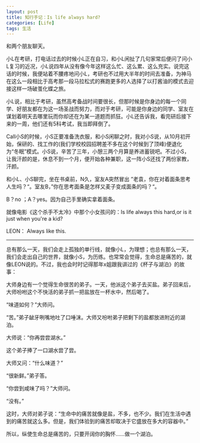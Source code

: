 ```yaml
---
layout: post
title: 知行手记：Is life always hard?
categories: [Life]
tags: 生活
---
```


和两个朋友聊天。

小L在考研，打电话过去的时候小L正在自习，和小L闲扯了几句家常后便问了问小L复习的近况，小L说四年从没有像今年这样这么忙、这么累、这么充实。说完这话的时候，我便站着不腰疼地问小L，考研也不过用大半年的时间去准备，为神马在这么一段相比于高考那一段马拉松式的赛跑更多的人选择了以打酱油的模式去迎接这样一场破茧化蝶之旅。

小L说，相比于考研，虽然高考备战时间要很长，但那时候是你身边的每一个同学、好朋友都在为这一场圣战而努力，而对于考研，可能是你身边的同学、室友在谋划着明天去哪里玩而你却还在为某一道题而抓狂。小L还告诉我，看完研后接下来的一周，他们还有5科考试，我当即拜倒了。

Call小S的时候，小S正要准备洗衣服，和小S闲聊之时，我对小S说，从10月初开始，保研的、找工作的(我们学校校园招聘差不多在这个时候到了顶峰)便退化为“冬眠”模式。小S说，辛苦了三年，小憩三两个月算是养进蓄锐吧。不过小S，让我汗颜的是，休息不到一个月，便开始各种兼职，这一阵小S还找了两份家教，汗颜。

和小L、小S聊完，坐在书桌前，N久，室友A突然冒出 ”老袁，你在对着面条思考人生吗？“。室友B，”你在思考面条是怎样又麦子变成面条的吗？“。

B？no ；A？yes。因为自己手里确实拿着面条。

就像电影《这个杀手不太冷》中那个小女孩问的：Is life always this hard,or is it just when you're a kid?

LEON： Always like this.

---

总有那么一天，我们会走上孤独的单行线，就像小L，为理想；也总有那么一天，我们会走出自己的世界，就像小S，为历练。也常常会觉得，生命总是痛苦的，就像LEON说的。不过，我也会时时记得那年x姐跟我讲过的《杯子与湖泊》的故事：

大师身边有一个觉得生命很苦的弟子。一天，他派这个弟子去买盐。弟子回来后，大师吩咐这个不快活的弟子抓一把盐放在一杯水中，然后喝了。

“味道如何？”大师问。

“苦。”弟子龇牙咧嘴地吐了口唾沫。大师又吩咐弟子把剩下的盐都放进附近的湖泊。

大师说：“你再尝尝湖水。”

这个弟子捧了一口湖水尝了尝。

大师又问：“什么味道？”

“很新鲜。”弟子答。

“你尝到咸味了吗？”大师问。

“没有。”

这时，大师对弟子说：“生命中的痛苦就像是盐，不多，也不少。我们在生活中遇到的痛苦就这么多。但是，我们体验到的痛苦却取决于它盛放在多大的容器中。”

所以，纵使生命总是痛苦的，只要开阔你的胸怀……做一个湖泊。